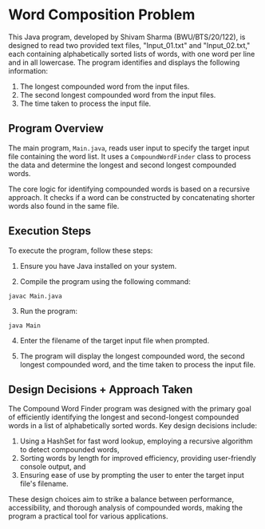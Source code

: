 # Word Composition Problem

This Java program, developed by Shivam Sharma (BWU/BTS/20/122), is designed to read two provided text files, "Input_01.txt" and "Input_02.txt," each containing alphabetically sorted lists of words, with one word per line and in all lowercase. The program identifies and displays the following information:

1. The longest compounded word from the input files.
2. The second longest compounded word from the input files.
3. The time taken to process the input file.

## Program Overview

The main program, `Main.java`, reads user input to specify the target input file containing the word list. It uses a `CompoundWordFinder` class to process the data and determine the longest and second longest compounded words.

The core logic for identifying compounded words is based on a recursive approach. It checks if a word can be constructed by concatenating shorter words also found in the same file.

## Execution Steps

To execute the program, follow these steps:

1. Ensure you have Java installed on your system.

2. Compile the program using the following command:
```
javac Main.java
```
3. Run the program:
```
java Main
```

4. Enter the filename of the target input file when prompted.

5. The program will display the longest compounded word, the second longest compounded word, and the time taken to process the input file.

## Design Decisions + Approach Taken

The Compound Word Finder program was designed with the primary goal of efficiently identifying the longest and second-longest compounded words in a list of alphabetically sorted words. Key design decisions include:
1. Using a HashSet for fast word lookup, employing a recursive algorithm to detect compounded words, 
2. Sorting words by length for improved efficiency, providing user-friendly console output, and 
3. Ensuring ease of use by prompting the user to enter the target input file's filename. 

These design choices aim to strike a balance between performance, accessibility, and thorough analysis of compounded words, making the program a practical tool for various applications.



